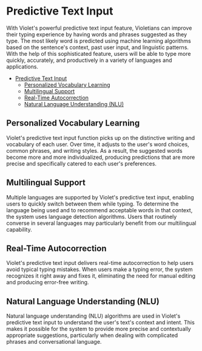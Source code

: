 # Predictive Text Input

With Violet's powerful predictive text input feature, Violetians can improve their typing
experience by having words and phrases suggested as they type. The most likely word is
predicted using machine learning algorithms based on the sentence's context, past user
input, and linguistic patterns. With the help of this sophisticated feature, users will
be able to type more quickly, accurately, and productively in a variety of languages and
applications.

- [Predictive Text Input](#predictive-text-input)
  - [Personalized Vocabulary Learning](#personalized-vocabulary-learning)
  - [Multilingual Support](#multilingual-support)
  - [Real-Time Autocorrection](#real-time-autocorrection)
  - [Natural Language Understanding (NLU)](#natural-language-understanding-nlu)

## Personalized Vocabulary Learning

Violet's predictive text input function picks up on the distinctive writing and
vocabulary of each user. Over time, it adjusts to the user's word choices, common
phrases, and writing styles. As a result, the suggested words become more and more
individualized, producing predictions that are more precise and specifically catered to
each user's preferences.

## Multilingual Support

Multiple languages are supported by Violet's predictive text input, enabling users to
quickly switch between them while typing. To determine the language being used and to
recommend acceptable words in that context, the system uses language detection
algorithms. Users that routinely converse in several languages may particularly benefit
from our multilingual capability.

## Real-Time Autocorrection

Violet's predictive text input delivers real-time autocorrection to help users avoid
typical typing mistakes. When users make a typing error, the system recognizes it right
away and fixes it, eliminating the need for manual editing and producing error-free
writing.

## Natural Language Understanding (NLU)

Natural language understanding (NLU) algorithms are used in Violet's predictive text
input to understand the user's text's context and intent. This makes it possible for the
system to provide more precise and contextually appropriate suggestions, particularly
when dealing with complicated phrases and conversational language.
